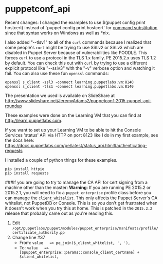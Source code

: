 # puppetconf_api

Recent changes:
I changed the examples to use $(puppet config print hostcert) instead of \`puppet config print hostcert\` for [command substitution](http://pubs.opengroup.org/onlinepubs/9699919799/utilities/V3_chap02.html#tag_18_06_03) since that syntax works on Windows as well as *nix.

I also added "--tlsv1" to all of the `curl` commands because I realized that some people's `curl` might be trying to use SSLv2 or SSLv3 which are disabled in Puppet Server because of vulnerabilities like POODLE. This forces `curl` to use a protocol in the TLS 1.x family. PE 2015.2.x uses TLS 1.2 by default. You can check this out with `curl` by trying to use a different explicit protocol like "--sslv3" with the "-v" verbose option and watching it fail. You can also use these fun `openssl` commands:

```
openssl s_client -ssl3 -connect learning.puppetlabs.vm:8140
openssl s_client -tls1 -connect learning.puppetlabs.vm:8140
```

The presentation we used is available on SlideShare at
<http://www.slideshare.net/JeremyAdams2/puppetconf-2015-puppet-api-roundup>

These examples were done on the Learning VM that you can find at <http://learn.puppetlabs.com>.

If you want to set up your Learning VM to be able to hit the Console Services
'status' API via HTTP on port 8123 like I do in my first example, see the docs here:
<https://docs.puppetlabs.com/pe/latest/status_api.html#authenticating-requests>


I installed a couple of python things for these examples.

```
pip install httpie
pip install requests
```

###If you are going to try to manage the CA API for cert signing from a machine other than the master:
**Warning**: If you are running PE 2015.2 or 2015.2.1, you will need to fix a
`puppet_enterprise` profile class before you can manage the `client_whitelist`.
This only affects the Puppet Server's CA whitelist, not PuppetDB or Console.
This is so you don't get frustrated when it doesn't work when you try this
at home. This is patched in the `2015.2.2` release that probably came
out as you're reading this.

1. Edit `/opt/puppetlabs/puppet/modules/puppet_enterprise/manifests/profile/certificate_authority.pp`
1. Change line #37
    * From: `value   => pe_join($_client_whitelist, ', '),`
    * To: `value   => [$puppet_enterprise::params::console_client_certname] + $client_whitelist,`
